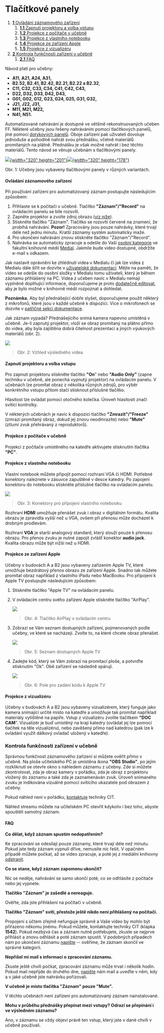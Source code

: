 Tlačítkové panely
=================



1.  [**1** Ovládání záznamového
    zařízení](#TOC-Ovl-d-n-z-znamov-ho-za-zen-)
    1.  [**1.1** Zapnutí projektoru a volba
        vstupu](#TOC-Zapnut-projektoru-a-volba-vstupu)
    2.  [**1.2** Projekce z počítače v
        učebně](#TOC-Projekce-z-po-ta-e-v-u-ebn-)
    3.  [**1.3** Projekce z vlastního
        notebooku](#TOC-Projekce-z-vlastn-ho-notebooku)
    4.  [**1.4** Projekce ze zařízení
        Apple](#TOC-Projekce-ze-za-zen-Apple)
    5.  [**1.5** Projekce z vizualizéru](#TOC-Projekce-z-vizualiz-ru)
2.  [**2** Kontrola funkčnosti zařízení v
    učebně](#TOC-Kontrola-funk-nosti-za-zen-v-u-ebn-)
    1.  [**2.1** FAQ](#TOC-FAQ)




Návod platí pro učebny:

-   **A11, A21, A24, A31,**
-   **B2.52, B2.41, B2.42, B2.21, B2.22 a B2.32**,
-   **C11, C32, C33, C34, C41, C42, C43,**
-   **D22, D32, D33, D42, D43,**
-   **G01, G02, G12, G23, G24, G25, G31, G32,**
-   **J21, J22, J31,**
-   **M11, M21, M22,**
-   **N41, N51.**



Automatizované nahrávání je dostupné ve většině rekonstruovaných učeben
FF. Některé učebny jsou řešeny nahráváním pomocí tlačítkových panelů,
jiné pomocí [dotykových panelů](/dotykove-panely). Oboje zařízení pak
uživateli dovoluje jednoduše a pohodlně nahrát svou přednášku, včetně
materiálů promítaných na plátně. Přednášku je však možné nahrát i bez
těchto materiálů. Tento návod se věnuje učebnám s tlačítkovými panely.







[![](tlacitkove-panely/tl_tmavy.jpg?height=201&width=320){width="320"
height="201"}](/tlacitkove-panely/tl_tmavy.jpg?attredirects=0)[![](tlacitkove-panely/tl_svetly.jpg?height=178&width=320){width="320"
height="178"}](/tlacitkove-panely/tl_svetly.jpg?attredirects=0)

Obr. 1: Učebny jsou vybaveny tlačítkovými panely v různých variantách.

#### Ovládání záznamového zařízení

Při používání zařízení pro automatizovaný záznam postupujte následujícím
způsobem:

1.  Přihlaste se k počítači v učebně. Tlačítko **"Záznam"/"Record"**
    na ovládacím panelu se bíle rozsvítí.
2.  Zapněte projektor a zvolte zdroj obrazu ([viz
    níže](/tlacitkove-panely#TOC-Zapnut-projektoru-a-volba-vstupu)).
3.  Stiskněte tlačítko "Záznam". Tlačítko se rozsvítí červeně na
    znamení, že probíhá nahrávání.
    **Pozor!** Zpracovány jsou pouze nahrávky, které trvají déle než
    jednu minutu. Kratší záznamy systém automaticky maže.
4.  Pro ukončení nahrávání znovu stiskněte tlačítko
    "Záznam"/"Record".
5.  Nahrávka se automaticky zpracuje a odešle do Vaší [osobní
    kategorie](/home/kdo-muaze-videt-muaj-obsah) ve fakultní knihovně
    médií [Medial](http://medial.phil.muni.cz). Jakmile bude video
    dostupné, obdržíte e-mail s odkazem.

Jak nastavit oprávnění ke zhlédnutí videa v Medialu či jak lze videa z
Medialu dále šířit se dozvíte v [uživatelské
dokumentaci](https://sites.google.com/a/phil.muni.cz/elearning-medial/).
Mějte na paměti, že video se odešle do osobní složky v Medialu tomu
uživateli, který je během záznamu přihlášený na PC. Videa z učeben navíc
v Medialu nemají vyplněné doplňující informace, doporučujeme je proto
[dodatečně editovat](/home/jak-muazu-dodatecne-upravit-metadata), aby je
bylo možné v knihovně médií rozpoznat a dohledat.

**Poznámka.** Aby byl přednášející dobře slyšet, doporučujeme použít
některý z mikrofonů, které jsou v každé učebně k dispozici. Více o
mikrofonech se dozvíte v [patřičné sekci dokumentace](/mikrofony).


Jak záznam vypadá? Přednášejícího snímá kamera napevno umístěná v
učebně. Je-li zapnutý projektor, vloží se obraz promítaný na plátno
přímo do videa, aby byla zajištěna dobrá čitelnost prezentací a jiných
výukových materiálů (obr. 2).

![](tlacitkove-panely/2-vzhled-2.0-GS.png)

> Obr. 2: Vzhled výsledného videa
> 

#### Zapnutí projektoru a volba vstupu

Pro zapnutí projektoru stiskněte tlačítko **"On**" nebo **"Audio
Only"** (zapne techniku v učebně, ale ponechá vypnutý projektor) na
ovládacím panelu. V učebnách lze promítat obraz z několika různých
zdrojů, pro výběr konkrétního vstupu přitom stačí stisknout příslušné
tlačítko.

Hlasitost lze ovládat pomocí otočného kolečka. Úroveň hlasitosti značí
svítící kontrolky.

V některých učebnách je navíc k dispozici tlačítko
**"Zmrazit"/"Freeze"** (zmrazí promítaný obraz, dokud jej znovu
neodmrazíte) nebo **"Mute"** (ztlumí zvuk přehrávaný z reproduktorů).

#### Projekce z počítače v učebně

Projekci z počítače umístěného na katedře aktivujete stisknutím tlačítka
**"PC"**.

#### Projekce z vlastního notebooku

Vlastní notebook můžete připojit pomocí rozhraní VGA či HDMI. Potřebné
konektory naleznete v zásuvce zapuštěné v desce katedry. Po zapojení
konektoru do notebooku stiskněte příslušné tlačítko na ovládacím panelu.

![](tlacitkove-panely/3-konektory-2.0-GS.png)

> Obr. 3: Konektory pro připojení vlastního notebooku
> 

Rozhraní **HDMI** umožňuje přenášet zvuk i obraz v digitálním formátu.
Kvalita obrazu je zpravidla vyšší než u VGA, ovšem při přenosu může
docházet k drobným prodlevám.

Rozhraní **VGA** je starší analogový standard, který slouží pouze k
přenosu obrazu. Pro přenos zvuku je nutné zapojit zvlášť konektor
**audio jack**. Kvalita obrazu může být nižší než u HDMI.

#### Projekce ze zařízení Apple

Učebny v budovách A a B2 jsou vybaveny zařízením Apple TV, které
umožňuje bezdrátový přenos obrazu ze zařízení Apple. Snadno tak můžete
promítat obraz například z vlastního iPadu nebo MacBooku. Pro připojení
k Apple TV postupujte následujícím způsobem:

1.  Stiskněte tlačítko "Apple TV" na ovládacím panelu.

2.  V ovládacím centru svého zařízení Apple stiskněte tlačítko
    "AirPlay".

    ![](tlacitkove-panely/4-ovl_centrum-2.0-GS.png)

    > Obr. 4: Tlačítko AirPlay v ovládacím centru
    > 

3.  Zobrazí se Vám seznam dostupných zařízení, pojmenovaných podle
    učebny, ve které se nacházejí. Zvolte to, na které chcete obraz
    přenášet.

    ![](tlacitkove-panely/5-seznam_zarizeni-GS.png)

    > Obr. 5: Seznam dostupných Apple TV
    > 

4.  Zadejte kód, který se Vám zobrazí na promítací ploše, a potvrďte
    stisknutím "Ok". Obě zařízení se následně spárují.

    ![](tlacitkove-panely/code-GS.png)

    > Obr. 6: Pole pro zadání kódu k Apple TV

#### Projekce z vizualizéru

Učebny v budovách A a B2 jsou vybaveny vizualizérem, který funguje jako
kamera snímající určité místo na katedře a umožňuje tak promítat
například materiály vytištěné na papíře. Vstup z vizualizéru zvolíte
tlačítkem **"DOC CAM**". Vizualizér je buď umístěný na kraji katedry
(ovládat jej lze pomocí tlačítek na těle vizualizéru), nebo zavěšený
přímo nad katedrou (pak lze k ovládání využít dálkový ovladač uložený v
katedře).



### Kontrola funkčnosti zařízení v učebně

Správnou funkčnost záznamového zařízení si můžete ověřit přímo v učebně.
Na ploše učitelského PC je umístěna ikona **"OBS Studio"**, po jejím
rozkliknutí se otevře okno s náhledem záznamu z učebny. Zde si můžete
zkontrolovat, zda je obraz kamery v pořádku, zda je obraz z projektoru
vložený do záznamu a také zda je zaznamenáván zvuk. Úroveň snímaného
zvuku je indikována vizuálně pomocí svítícího ukazatele pod obrazem z
učebny.

Pokud náhled není v pořádku, [kontaktuje](/kontakty) techniky CIT.

Náhled streamu můžete na učitelském PC otevřít kdykoliv i bez toho,
abyste spouštěli samotný záznam.

#### FAQ

**Co dělat, když záznam spustím nedopatřením?**

Ke zpracování se odesílají pouze záznamy, které trvají déle než minutu.
Pokud jste tedy záznam vypnuli dříve, nemusíte nic řešit. V opačném
případě můžete počkat, až se video zpracuje, a poté jej z mediální
knihovny [odstranit](/home/kde-najdu-vsechna-svoje-videa).


**Co se stane, když záznam zapomenu ukončit?**

Nic se neděje, nahrávání se samo ukončí poté, co se odhlásíte z počítače
nebo jej vypnete.


**Tlačítko "Záznam" je zašedlé a nereaguje.**

Ověřte, zda jste přihlášení na počítači v učebně.


**Tlačítko "Záznam" svítí, přestože ještě nikdo není přihlášený na
počítači.**

Propojení s účtem zřejmě nefunguje správně a Vaše video by mohlo být
přiřazeno někomu jinému. Pokud můžete, kontaktujte techniky CIT (klapka
**1542**). Pokud nezbývá čas a záznam nutně potřebujete, zkuste se
nejprve přihlásit a znovu odhlásit a poté záznam spustit. V podobných
případech nám po ukončení záznamu
[napište](https://it.muni.cz/phil/ke/kontakty#main) -- ověříme, že
záznam skončil ve správné kategorii.


**Nepřišel mi mail s informací o zpracování záznamu.**

Zkuste ještě chvíli počkat, zpracování záznamu může trvat i několik
hodin. Pokud mail nepřijde do druhého dne,
[napište](https://it.muni.cz/phil/ke/kontakty#main) nám mail a uveďte v
něm, kdy a v jaké učebně jste nahrávku pořizovali.


**V učebně je místo tlačítka "Záznam" pouze "Mute".**

V těchto učebnách není zařízení pro automatizovaný záznam
nainstalované.


**Mohu v průběhu přednášky přepínat mezi vstupy? Odrazí se přepínání i
ve výsledném záznamu?**

Ano, v záznamu se vždy objeví právě ten vstup, který jste v dané chvíli
v učebně používali.
